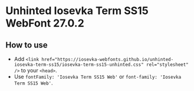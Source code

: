 # Unhinted Iosevka Term SS15 WebFont 27.0.2

## How to use

- Add `<link href="https://iosevka-webfonts.github.io/unhinted-iosevka-term-ss15/iosevka-term-ss15-unhinted.css" rel="stylesheet" />` to your `<head>`.
- Use `fontFamily: 'Iosevka Term SS15 Web'` or `font-family: 'Iosevka Term SS15 Web'`.
